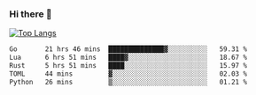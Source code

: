 ### Hi there 👋

<!--
**3Xpl0it3r/3Xpl0it3r** is a ✨ _special_ ✨ repository because its `README.md` (this file) appears on your GitHub profile.

Here are some ideas to get you started:

- 🔭 I’m currently working on ...
- 🌱 I’m currently learning ...
- 👯 I’m looking to collaborate on ...
- 🤔 I’m looking for help with ...
- 💬 Ask me about ...
- 📫 How to reach me: ...
- 😄 Pronouns: ...
- ⚡ Fun fact: ...
-->


[![Top Langs](https://github-readme-stats.vercel.app/api/top-langs/?username=3Xpl0it3r&layout=compact)](https://github.com/3Xpl0it3r/3Xpl0it3r)

<!--START_SECTION:waka-->

```txt
Go       21 hrs 46 mins  ██████████████▓░░░░░░░░░░   59.31 %
Lua      6 hrs 51 mins   ████▓░░░░░░░░░░░░░░░░░░░░   18.67 %
Rust     5 hrs 51 mins   ████░░░░░░░░░░░░░░░░░░░░░   15.97 %
TOML     44 mins         ▓░░░░░░░░░░░░░░░░░░░░░░░░   02.03 %
Python   26 mins         ▒░░░░░░░░░░░░░░░░░░░░░░░░   01.21 %
```

<!--END_SECTION:waka-->
